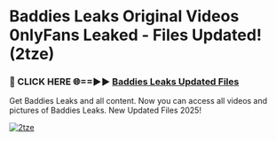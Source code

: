 # Baddies Leaks Original Videos 0nlyFans Leaked - Files Updated! (2tze)

<h3>🔴 CLICK HERE 🌐==►► <a href="https://tinyurl.com/3hn5wdd3" rel="nofollow">Baddies Leaks Updated Files</a></h3>

Get Baddies Leaks and all content. Now you can access all videos and pictures of Baddies Leaks. New Updated Files 2025!

[![2tze](https://i.imgur.com/4HnBqBT.gif)](https://tinyurl.com/3hn5wdd3)
